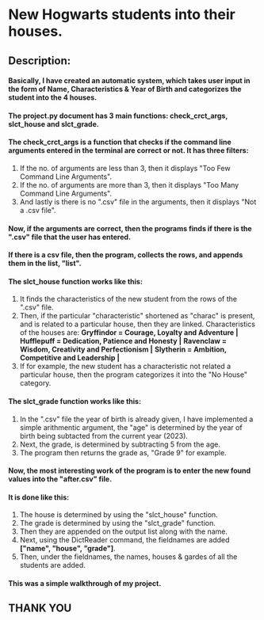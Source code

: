 # New Hogwarts students into their houses.
## Description:
#### Basically, I have created an automatic system, which takes user input in the form of Name, Characteristics & Year of Birth and categorizes the student into the 4 houses.
#### The project.py document has 3 main functions: **check_crct_args**, **slct_house** and **slct_grade**.
#### The **check_crct_args** is a function that checks if the command line arguments entered in the terminal are correct or not. It has three filters:
1. If the no. of arguments are less than 3, then it displays "Too Few Command Line Arguments".
2. If the no. of arguments are more than 3, then it displays "Too Many Command Line Arguments".
3. And lastly is there is no ".csv" file in the arguments, then it displays "Not a .csv file".
#### Now, if the arguments are correct, then the programs finds if there is the ".csv" file that the user has entered.
#### If there is a csv file, then the program, collects the rows, and appends them in the list, "list".
#### The **slct_house** function works like this:
1. It finds the characteristics of the new student from the rows of the ".csv" file.
2. Then, if the particular "characteristic" shortened as "charac" is present, and is related to a particular house, then they are linked. Characteristics of the houses are:
**Gryffindor = Courage, Loyalty and Adventure |**
**Hufflepuff = Dedication, Patience and Honesty |**
**Ravenclaw = Wisdom, Creativity and Perfectionism |**
**Slytherin = Ambition, Competitive and Leadership |**
3. If for example, the new student has a characteristic not related a particular house, then the program categorizes it into the "No House" category.
#### The **slct_grade** function works like this:
1. In the ".csv" file the year of birth is already given, I have implemented a simple arithmentic argument, the "age" is determined by the year of birth being subtacted from the current year (2023).
2. Next, the grade, is determined by subtracting 5 from the age.
3. The program then returns the grade as, "Grade 9" for example.
#### Now, the most interesting work of the program is to enter the new found values into the "after.csv" file.
#### It is done like this:
1. The house is determined by using the "slct_house" function.
2. The grade is determined by using the "slct_grade" function.
3. Then they are appended on the output list along with the name.
4. Next, using the DictReader command, the fieldnames are added **["name", "house", "grade"]**.
5. Then, under the fieldnames, the names, houses & gardes of all the students are added.
#### This was a simple walkthrough of my project.
## THANK YOU
